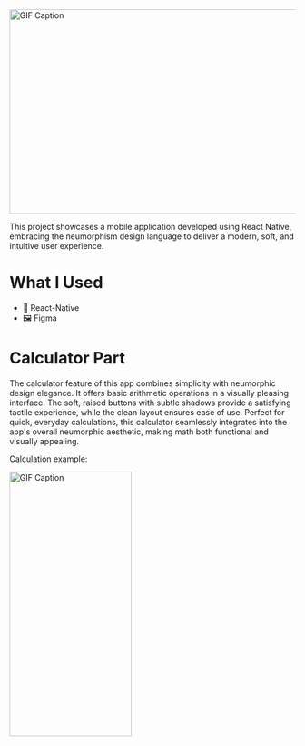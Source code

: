 <img src="https://github.com/user-attachments/assets/07b674bd-8364-4d47-82d8-2d8a32d99ba6" alt="GIF Caption" width="1024" height="360">

This project showcases a mobile application developed using React Native, embracing the neumorphism design language to deliver a modern, soft, and intuitive user experience.


# What I Used
* 🔨 React-Native
* 🖼️ Figma

# Calculator Part

The calculator feature of this app combines simplicity with neumorphic design elegance. It offers basic arithmetic operations in a visually pleasing interface. The soft, raised buttons with subtle shadows provide a satisfying tactile experience, while the clean layout ensures ease of use. Perfect for quick, everyday calculations, this calculator seamlessly integrates into the app's overall neumorphic aesthetic, making math both functional and visually appealing.

Calculation example:

<img src="https://github.com/user-attachments/assets/d3ab64f6-5128-47fc-a602-3703e7efa235" alt="GIF Caption" width="215" height="466">


